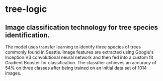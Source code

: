 # tree-logic

## Image classification technology for tree species identification.

The model uses transfer learning to identify three species of trees commonly found in Seattle.  Image features are extracted using Google's Inception V3 convolutional neural network and then fed into a custom fit Gradient Booster for classification.  The classifier achieves an accuracy of 54% on three classes after being trained on an initial data set of 1014 images.
